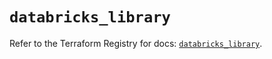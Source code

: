 # `databricks_library`

Refer to the Terraform Registry for docs: [`databricks_library`](https://registry.terraform.io/providers/databricks/databricks/1.65.0/docs/resources/library).
